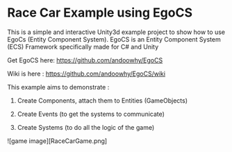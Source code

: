 # Race Car Example using EgoCS
This is a simple and interactive Unity3d example project to show how to use EgoCs (Entity Component System).
EgoCS is an Entity Component System (ECS) Framework specifically made for C# and Unity

Get EgoCS here: https://github.com/andoowhy/EgoCS

Wiki is here : https://github.com/andoowhy/EgoCS/wiki

This example aims to demonstrate :

1. Create Components, attach them to Entities (GameObjects)

2. Create Events (to get the systems to communicate)

3. Create Systems (to do all the logic of the game)

![game image][RaceCarGame.png]
